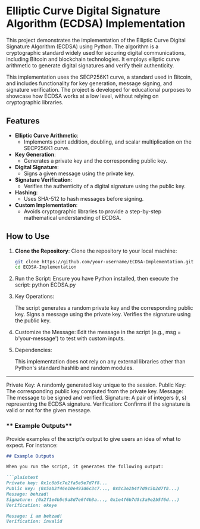 
# Elliptic Curve Digital Signature Algorithm (ECDSA) Implementation

This project demonstrates the implementation of the Elliptic Curve Digital Signature Algorithm (ECDSA) using Python. The algorithm is a cryptographic standard widely used for securing digital communications, including Bitcoin and blockchain technologies. It employs elliptic curve arithmetic to generate digital signatures and verify their authenticity.

This implementation uses the SECP256K1 curve, a standard used in Bitcoin, and includes functionality for key generation, message signing, and signature verification. The project is developed for educational purposes to showcase how ECDSA works at a low level, without relying on cryptographic libraries.
## Features

- **Elliptic Curve Arithmetic**:
  - Implements point addition, doubling, and scalar multiplication on the SECP256K1 curve.
- **Key Generation**:
  - Generates a private key and the corresponding public key.
- **Digital Signature**:
  - Signs a given message using the private key.
- **Signature Verification**:
  - Verifies the authenticity of a digital signature using the public key.
- **Hashing**:
  - Uses SHA-512 to hash messages before signing.
- **Custom Implementation**:
  - Avoids cryptographic libraries to provide a step-by-step mathematical understanding of ECDSA.
## How to Use

1. **Clone the Repository**:
   Clone the repository to your local machine:
   ```bash
   git clone https://github.com/your-username/ECDSA-Implementation.git
   cd ECDSA-Implementation
   
2. Run the Script: Ensure you have Python installed, then execute the script:
python ECDSA.py

3. Key Operations:

    The script generates a random private key and the corresponding public key.
    Signs a message using the private key.
    Verifies the signature using the public key.

4. Customize the Message: Edit the message in the script (e.g., msg = b'your-message') to test with custom inputs.

5. Dependencies:

    This implementation does not rely on any external libraries other than Python's standard hashlib and random modules.
   
---
Private Key: A randomly generated key unique to the session.
Public Key: The corresponding public key computed from the private key.
Message: The message to be signed and verified.
Signature: A pair of integers (r, s) representing the ECDSA signature.
Verification: Confirms if the signature is valid or not for the given message.

### ** Example Outputs**
Provide examples of the script’s output to give users an idea of what to expect. For instance:

```markdown
## Example Outputs

When you run the script, it generates the following output:

```plaintext
Private key: 0x1c8b5c7e2fa5e9e7d7f8...
Public key: (0x5ab3f46e10e493d6c3c7..., 0x8c3e2b4f7d9c5b2d7f8...)
Message: behzad!
Signature: (0x2f1e4b5c9a8d7e6f4b3a..., 0x1e4f6b7d8c3a9e2b5f6d...)
Verification: okeye

Message: i am behzad!
Verification: invalid



